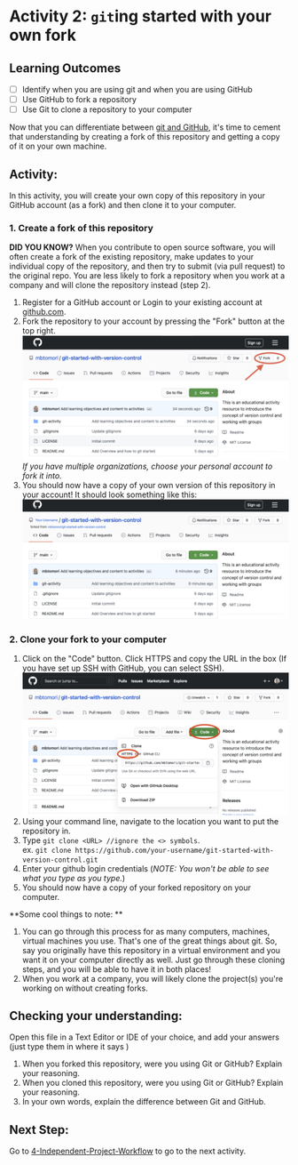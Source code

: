 # Activity 2: `git`ing started with your own fork

## Learning Outcomes
- [ ] Identify when you are using git and when you are using GitHub
- [ ] Use GitHub to fork a repository
- [ ] Use Git to clone a repository to your computer

Now that you can differentiate between [git and GitHub](2-what-is-git.md), it's time to cement that understanding
by creating a fork of this repository and getting a copy of it on your own machine. 

## Activity:
In this activity, you will create your own copy of this repository in your GitHub account (as a fork) and then clone it
to your computer. 
### 1. Create a fork of this repository
**DID YOU KNOW?** When you contribute to open source software, you will often create a fork of the existing repository, make updates
to your individual copy of the repository, and then try to submit (via pull request) to the original repo. You are less
likely to fork a repository when you work at a company and will clone the repository instead (step 2). 

1. Register for a GitHub account or Login to your existing account at [github.com](https://github.com).
2. Fork the repository to your account by pressing the "Fork" button at the top right. 
![Fork Repository Button](../assets/fork.png)
 *If you have multiple organizations, choose your personal account to fork it into.*  
3. You should now have a copy of your own version of this repository in your account! It should look something like this:
![Forked Repository Image](../assets/forked-repo.png)
   
### 2. Clone your fork to your computer
1. Click on the "Code" button. Click HTTPS and copy the URL in the box (If you have set up SSH with GitHub, 
   you can select SSH). 
   ![Clone Repository](../assets/clone.png)
2. Using your command line, navigate to the location you want to put the repository in.
3. Type `git clone <URL> //ignore the <> symbols`. <br>
   ex. `git clone https://github.com/your-username/git-started-with-version-control.git`
4. Enter your github login credentials (*NOTE: You won't be able to see what you type as you type.*)   
5. You should now have a copy of your forked repository on your computer. 

**Some cool things to note: **
1. You can go through this process for as many computers, machines, virtual machines you use. 
That's one of the great things about git. So, say you originally have this repository in a virtual environment and you
want it on your computer directly as well. Just go through these cloning steps, and you will be able to have it in both places!
2. When you work at a company, you will likely clone the project(s) you're working on without creating
forks.

## Checking your understanding:
Open this file in a Text Editor or IDE of your choice, and add your answers (just type them in where it says <ANSWER HERE>)
1. When you forked this repository, were you using Git or GitHub? Explain your reasoning.
   <ANSWER HERE>
2. When you cloned this repository, were you using Git or GitHub? Explain your reasoning.
   <ANSWER HERE>
3. In your own words, explain the difference between Git and GitHub.
   <ANSWER HERE>

## Next Step:
Go to [4-Independent-Project-Workflow](./4-independent-project-workflow.md) to go to the next activity.
